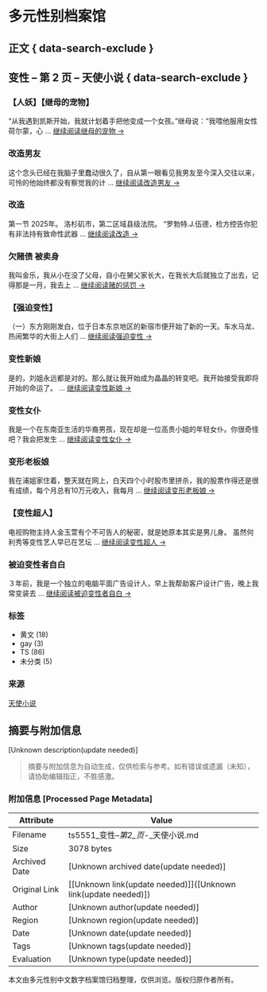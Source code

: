 # 多元性别档案馆

## 正文 { data-search-exclude }


## 变性 – 第 2 页 – 天使小说 { data-search-exclude }

### 【人妖】【继母的宠物】
“从我遇到凯斯开始，我就计划着手把他变成一个女孩。”继母说：“我喂他服用女性荷尔蒙，心 … 
[继续阅读继母的宠物 →](https://ts5551.wordpress.com/2017/11/01/%e7%bb%a7%e6%af%8d%e7%9a%84%e5%ae%a0%e7%89%a9/)

### 改造男友
这个念头已经在我脑子里蠢动很久了，自从第一眼看见我男友至今深入交往以来，可怜的他始终都没有察觉我的计 …
[继续阅读改造男友 →](https://ts5551.wordpress.com/2017/11/01/%e6%94%b9%e9%80%a0%e7%94%b7%e5%8f%8b/)

### 改造
第一节 2025年。 洛杉矶市，第二区域县级法院。 “罗勃特.J.伍德，检方控告你犯有非法持有致命性武器 … 
[继续阅读改造 →](https://ts5551.wordpress.com/2017/11/01/%e6%94%b9%e9%80%a0/)

### 欠赌债 被卖身
我叫金乐，我从小在没了父母，自小在舅父家长大，在我长大后就独立了出去，记得那是一月，我去上 …
[继续阅读赌的惩罚 →](https://ts5551.wordpress.com/2017/11/01/%e8%b5%8c%e7%9a%84%e6%83%a9%e7%bd%9a/)

### 【强迫变性】
（一）东方刚刚发白，位于日本东京地区的新宿市便开始了新的一天。车水马龙、 热闹繁华的大街上人们 …
[继续阅读强迫变性 →](https://ts5551.wordpress.com/2017/10/28/%e5%bc%ba%e8%bf%ab%e5%8f%98%e6%80%a7/)

### 变性新娘 
是的，刘姐永远都是对的。那么就让我开始成为晶晶的转变吧。我开始接受我即将开始的命运了。 …
[继续阅读变性新娘 →](https://ts5551.wordpress.com/2017/10/27/%e5%8f%98%e6%80%a7%e6%96%b0%e5%a8%98/)

### 变性女仆 
我是一个在东南亚生活的华裔男孩，现在却是一位高贵小姐的年轻女仆。你很奇怪吧？我会把发生 …
[继续阅读变性女仆 →](https://ts5551.wordpress.com/2017/10/27/%e5%8f%98%e6%80%a7%e5%a5%b3%e4%bb%86/)

### 变形老板娘
我在浦姐家住着，整天就在网上，白天四个小时股市里拼杀，我的股票作得还是很有成绩，每个月总有10万元收入，我每月 …
[继续阅读变形老板娘 →](https://ts5551.wordpress.com/2017/10/27/%e5%8f%98%e5%bd%a2%e8%80%81%e6%9d%bf%e5%a8%98/)

### 【变性超人】
电视购物主持人金玉萱有个不可告人的秘密，就是她原本其实是男儿身。 虽然何利秀等变性艺人早已在艺坛 …
[继续阅读变性超人 →](https://ts5551.wordpress.com/2017/10/27/%e5%8f%98%e6%80%a7%e8%b6%85%e4%ba%ba/)

### 被迫变性者自白 
３年前，我是一个独立的电脑平面广告设计人，早上我帮助客户设计广告，晚上我常变装去 …
[继续阅读被迫变性者自白 →](https://ts5551.wordpress.com/2017/10/27/%e8%a2%ab%e8%bf%ab%e5%8f%98%e6%80%a7%e8%80%85%e8%87%aa%e7%99%bd/)

### 标签
- 黄文 (18)
- gay (3)
- TS (86)
- 未分类 (5)

### 来源
[天使小说](https://ts5551.wordpress.com/ "滚回至顶部")
<!-- tcd_original_link https://ts5551.wordpress.com/tag/%E5%8F%98%E6%80%A7/page/2/ -->


## 摘要与附加信息

<!-- tcd_abstract -->
[Unknown description(update needed)]
<!-- tcd_abstract_end -->

> 摘要与附加信息为自动生成，仅供检索与参考。如有错误或遗漏（未知），请协助编辑指正，不胜感激。

### 附加信息 [Processed Page Metadata]

| Attribute       | Value                                  |
|-----------------|----------------------------------------|
| Filename        | ts5551_变性–_第2_页_-_天使小说.md                             |
| Size            | 3078 bytes                           |
| Archived Date   | [Unknown archived date(update needed)]                             |
| Original Link   | [[Unknown link(update needed)]]([Unknown link(update needed)])                       |
| Author          | [Unknown author(update needed)]                               |
| Region          | [Unknown region(update needed)]                               |
| Date            | [Unknown date(update needed)]                                 |
| Tags            | [Unknown tags(update needed)]                                 |
| Evaluation            | [Unknown type(update needed)]                                 |
<!-- tcd_table_end -->

本文由多元性别中文数字档案馆归档整理，仅供浏览。版权归原作者所有。
